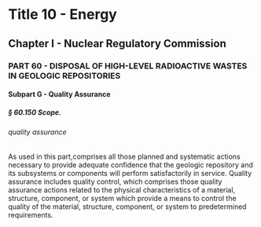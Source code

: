 
# Title 10 - Energy
## Chapter I - Nuclear Regulatory Commission
### PART 60 - DISPOSAL OF HIGH-LEVEL RADIOACTIVE WASTES IN GEOLOGIC REPOSITORIES
#### Subpart G - Quality Assurance
##### § 60.150 Scope.
###### quality assurance

As used in this part,comprises all those planned and systematic actions necessary to provide adequate confidence that the geologic repository and its subsystems or components will perform satisfactorily in service. Quality assurance includes quality control, which comprises those quality assurance actions related to the physical characteristics of a material, structure, component, or system which provide a means to control the quality of the material, structure, component, or system to predetermined requirements.
